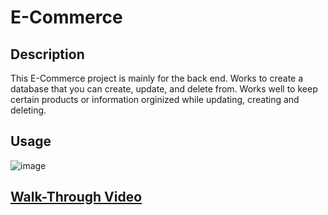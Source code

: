 # E-Commerce
## Description 
This E-Commerce project is mainly for the back end. Works to create a database that you can create, update, and delete from. Works well to keep certain products or information orginized while updating, creating and deleting.  







## Usage 
![image](https://github.com/nofox1/E-Commerce/assets/136627240/cdca236d-01b3-4a28-9f7e-a7da42bb6671)

## [Walk-Through Video](https://drive.google.com/file/d/15oZeS1_P2P7q781gR09qYsVBQ4CRu6ZI/view)
